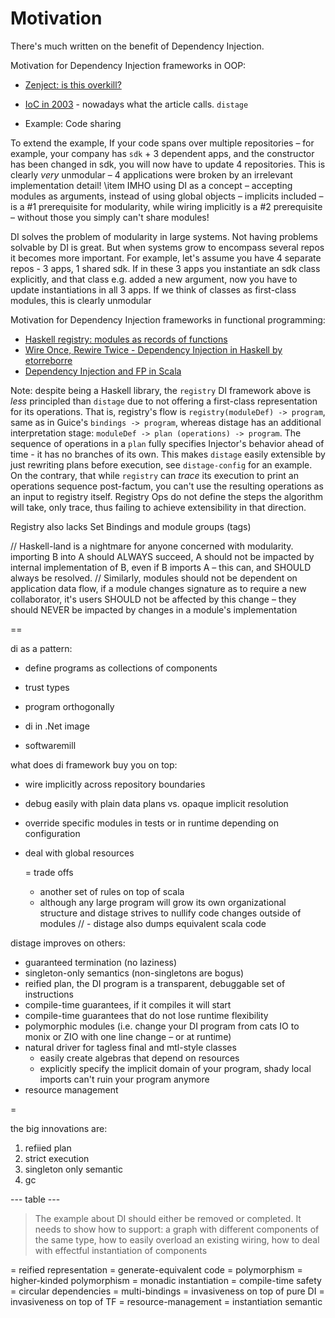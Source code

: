 # Motivation

There's much written on the benefit of Dependency Injection.

Motivation for Dependency Injection frameworks in OOP:

- [Zenject: is this overkill?](https://github.com/svermeulen/Zenject#theory)

- [IoC in 2003](https://paulhammant.com/files/JDJ_2003_12_IoC_Rocks.pdf) - 
  nowadays what the article calls. `distage`
  
- Example: Code sharing

 To extend the example, If your code spans over multiple repositories – for example, your company has `sdk` + 3 dependent apps, and the constructor has been changed in sdk, you will now have to update 4 repositories.
This is clearly _very_ unmodular – 4 applications were broken by an irrelevant implementation detail!
\item IMHO using DI as a concept – accepting modules as arguments, instead of using global objects – implicits included – is a #1 prerequisite for modularity,
while wiring implicitly is a #2 prerequisite – without those you simply can't share modules!

DI solves the problem of modularity in large systems. Not having problems solvable by DI is great. But when systems grow
to encompass several repos it becomes more important. For example, let's assume you have 4 separate repos - 3 apps, 1 shared sdk.
If in these 3 apps you instantiate an sdk class explicitly, and that class e.g. added a new argument, now you have to update
instantiations in all 3 apps. If we think of classes as first-class modules, this is clearly unmodular

Motivation for Dependency Injection frameworks in functional programming:

- [Haskell registry: modules as records of functions](https://github.com/etorreborre/registry/blob/master/doc/motivation.md)
- [Wire Once, Rewire Twice - Dependency Injection in Haskell by etorreborre](https://skillsmatter.com/skillscasts/12299-wire-once-rewire-twice)
- [Dependency Injection and FP in Scala](https://blog.softwaremill.com/what-is-dependency-injection-8c9e7805502f)

Note: despite being a Haskell library, the `registry` DI framework above is *less* principled than `distage` due to not offering
a first-class representation for its operations. That is, registry's flow is `registry(moduleDef) -> program`, same as in Guice's `bindings -> program`,
whereas distage has an additional interpretation stage: `moduleDef -> plan (operations) -> program`.
The sequence of operations in a `plan` fully specifies Injector's behavior ahead of time - it has no branches of its own.
This makes `distage` easily extensible by just rewriting plans before execution, see `distage-config` for an example.
On the contrary, that while `registry` can _trace_ its execution to print an operations sequence post-factum, you can't use the resulting operations as an
input to registry itself. Registry Ops do not define the steps the algorithm will take, only trace, thus failing to achieve
extensibility in that direction.

Registry also lacks Set Bindings and module groups (tags)

// Haskell-land is a nightmare for anyone concerned with modularity. importing B into A should ALWAYS succeed, A should not be impacted by internal implementation of B, even if B imports A – this can, and SHOULD always be resolved.
// Similarly, modules should not be dependent on application data flow, if a module changes signature as to require a new collaborator, it's users SHOULD not be affected by this change – they should NEVER be impacted by changes in a module's implementation

== 

di as a pattern:

- define programs as collections of components
- trust types
- program orthogonally

- di in .Net image
- softwaremill

what does di framework buy you on top:

- wire implicitly across repository boundaries
- debug easily with plain data plans vs. opaque implicit resolution
- override specific modules in tests or in runtime depending on configuration
- deal with global resources

  = trade offs
  - another set of rules on top of scala
  - although any large program will grow its own organizational structure and 
    distage strives to nullify code changes outside of modules
  // - distage also dumps equivalent scala code

distage improves on others:

- guaranteed termination (no laziness)
- singleton-only semantics (non-singletons are bogus)
- reified plan, the DI program is a transparent, debuggable set of instructions
- compile-time guarantees, if it compiles it will start
- compile-time guarantees that do not lose runtime flexibility
- polymorphic modules (i.e. change your DI program from cats IO to monix or ZIO with one line change – or at runtime)
- natural driver for tagless final and mtl-style classes
  - easily create algebras that depend on resources
  - explicitly specify the implicit domain of your program, shady local imports can't ruin your program anymore
- resource management

=


the big innovations are:

1. refiied plan
2. strict execution
3. singleton only semantic
4. gc

--- table ---

> The example about DI should either be removed or completed. It needs to show how to support: 
> a graph with different components of the same type,
> how to easily overload an existing wiring,
> how to deal with effectful instantiation of components

= reified representation
= generate-equivalent code
= polymorphism
= higher-kinded polymorphism
= monadic instantiation
= compile-time safety
= circular dependencies
= multi-bindings
= invasiveness on top of pure DI
= invasiveness on top of TF
= resource-management
= instantiation semantic
